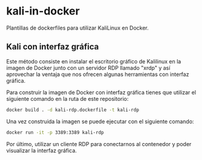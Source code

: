 # kali-in-docker
Plantillas de dockerfiles para utilizar KaliLinux en Docker.

## Kali con interfaz gráfica
Este método consiste en instalar el escritorio gráfico de Kalilinux en la imagen de Docker junto con un servidor RDP llamado "xrdp" y así aprovechar la ventaja que nos ofrecen algunas herramientas con interfaz gráfica.

Para construir la imagen de Docker con interfaz gráfica tienes que utilizar el siguiente comando en la ruta de este repositorio:

``` bash
docker build . -d kali-rdp.dockerfile -t kali-rdp
```

Una vez construida la imagen se puede ejecutar con el siguiente comando:
```bash
docker run -it -p 3389:3389 kali-rdp
```

Por último, utilizar un cliente RDP para conectarnos al contenedor y poder visualizar la interfaz gráfica.
